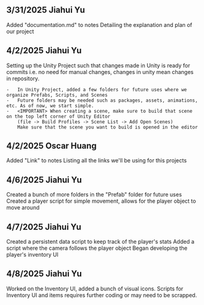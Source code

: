 ## 3/31/2025 Jiahui Yu ##
Added "documentation.md" to notes
Detailing the explanation and plan of our project

## 4/2/2025 Jiahui Yu ##
Setting up the Unity Project such that changes made in Unity is ready for commits
i.e. no need for manual changes, changes in unity mean changes in repository.

    -   In Unity Project, added a few folders for future uses where we organize Prefabs, Scripts, and Scenes
    -   Future folders may be needed such as packages, assets, animations, etc. As of now, we start simple.
    -   <IMPORTANT> When creating a scene, make sure to build that scene on the top left corner of Unity Editor
        (file -> Build Profiles -> Scene List -> Add Open Scenes)
        Make sure that the scene you want to build is opened in the editor
        
## 4/2/2025 Oscar Huang ##
Added "Link" to notes
Listing all the links we'll be using for this projects

## 4/6/2025 Jiahui Yu ##
Created a bunch of more folders in the "Prefab" folder for future uses
Created a player script for simple movement, allows for the player object to move around

## 4/7/2025 Jiahui Yu ##
Created a persistent data script to keep track of the player's stats
Added a script where the camera follows the player object
Began developing the player's inventory UI

## 4/8/2025 Jiahui Yu ##
Worked on the Inventory UI, added a bunch of visual icons.
Scripts for Inventory UI and items requires further coding or may need to be scrapped.

